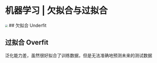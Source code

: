 # 机器学习 | 欠拟合与过拟合
<img src="https://typora-birdy.oss-cn-guangzhou.aliyuncs.com/20240830170841.png" style="zoom:50%">
## 欠拟合 Underfit

## 过拟合 Overfit
泛化能力差，虽然很好拟合了训练数据，但是无法准确地预测未来的测试数据